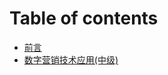 # Table of contents

* [前言](README.md)
* [数字营销技术应用(中级)](shu-zi-ying-xiao-ji-shu-ying-yong-zhong-ji.md)
